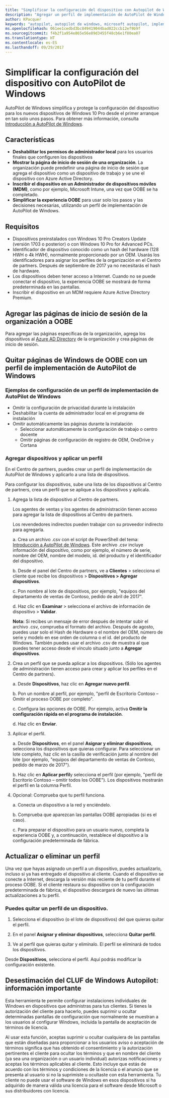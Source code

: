 ```yaml
---
title: "Simplificar la configuración del dispositivo con Autopilot de Windows | Centro de partners"
description: "Agregar un perfil de implementación de AutoPilot de Windows en el Centro de partners para simplificar la configuración del dispositivo con AutoPilot de Windows"
author: KPacquer
keywords: "autopilot, autopilot de windows, microsoft autopilot, implementación sin interacción, oobe, pantallas de inicio de sesión"
ms.openlocfilehash: 061ee1cedbd3bc849419044bad022ccb12ef9b9f
ms.sourcegitcommit: f4b2f1a954e865e56e89d3455f48cb6e1f80ea07
ms.translationtype: HT
ms.contentlocale: es-ES
ms.lasthandoff: 09/29/2017
---
```

# <a name="simplify-device-setup-with-windows-autopilot"></a>Simplificar la configuración del dispositivo con AutoPilot de Windows 

AutoPilot de Windows simplifica y protege la configuración del dispositivo para los nuevos dispositivos de Windows 10 Pro desde el primer arranque en tan solo unos pasos. Para obtener más información, consulta [Introducción a AutoPilot de Windows](https://docs.microsoft.com/windows/deployment/windows-10-auto-pilot).

## <a name="features"></a>Características

*  **Deshabilitar los permisos de administrador local** para los usuarios finales que configuren los dispositivos
*  **Mostrar la página de inicio de sesión de una organización**. La organización puede predefinir una página de inicio de sesión que agrega el dispositivo como un dispositivo de trabajo y se une el dispositivo con Azure Active Directory.
*  **Inscribir el dispositivo en un Administrador de dispositivos móviles (MDM)**, como por ejemplo, Microsoft Intune, una vez que OOBE se ha completado.
*  **Simplificar la experiencia OOBE** para usar solo los pasos y las decisiones necesarias, utilizando un perfil de implementación de AutoPilot de Windows. 

## <a name="requirements"></a>Requisitos

*  Dispositivos preinstalados con Windows 10 Pro Creators Update (versión 1703 o posterior) o con Windows 10 Pro for Advanced PCs.
*  Identificador de dispositivo conocido como un hash del hardware (128 HWH o 4k HWH), normalmente proporcionado por un OEM. Usarás los identificadores para asignar los perfiles de la organización en el Centro de partners. Después de septiembre de 2017 ya no necesitarás el hash de hardware. 
*  Los dispositivos deben tener acceso a Internet. Cuando no se puede conectar el dispositivo, la experiencia OOBE se mostrará de forma predeterminada en las pantallas.
*  Inscribir el dispositivo en un MDM requiere Azure Active Directory Premium.

## <a name="add-organization-login-pages-to-oobe"></a>Agregar las páginas de inicio de sesión de la organización a OOBE

Para agregar las páginas específicas de la organización, agrega los dispositivos al [Azure AD Directory](https://go.microsoft.com/fwlink/?linkid=848958) de la organización y crea páginas de inicio de sesión.


## <a name="remove-windows-pages-from-oobe-with-a-windows-autopilot-deployment-profile"></a>Quitar páginas de Windows de OOBE con un perfil de implementación de AutoPilot de Windows

### <a name="examples-of-settings-in-a-windows-autopilot-deployment-profile"></a>Ejemplos de configuración de un perfil de implementación de AutoPilot de Windows
*  Omitir la configuración de privacidad durante la instalación
*  Deshabilitar la cuenta de administrador local en el programa de instalación
*  Omitir automáticamente las páginas durante la instalación
   *  Seleccionar automáticamente la configuración de trabajo o centro docente
   *  Omitir páginas de configuración de registro de OEM, OneDrive y Cortana

### <a name="add-devices-and-apply-a-profile"></a>Agregar dispositivos y aplicar un perfil

En el Centro de partners, puedes crear un perfil de implementación de AutoPilot de Windows y aplicarlo a una lista de dispositivos.

Para configurar los dispositivos, sube una lista de los dispositivos al Centro de partners, crea un perfil que se aplique a los dispositivos y aplícala.

1.  Agrega la lista de dispositivo al Centro de partners.

    Los agentes de ventas y los agentes de administración tienen acceso para agregar la lista de dispositivos al Centro de partners.
    
    Los revendedores indirectos pueden trabajar con su proveedor indirecto para agregarla.

    a.  Crea un archivo .csv con el script de PowerShell del tema: [Introducción a AutoPilot de Windows](https://docs.microsoft.com/windows/deployment/windows-10-auto-pilot). Este archivo .csv incluye información del dispositivo, como por ejemplo, el número de serie, nombre del OEM, nombre del modelo, id. del producto y el identificador del dispositivo. 

    b.  Desde el panel del Centro de partners, ve a **Clientes** > selecciona el cliente que recibe los dispositivos > **Dispositivos > Agregar dispositivos**.

    c.  Pon nombre al lote de dispositivos, por ejemplo, "equipos del departamento de ventas de Contoso, pedido de abril de 2017". 

    d.  Haz clic en **Examinar** > selecciona el archivo de información de dispositivo > **Validar**.

    **Nota:** Si recibes un mensaje de error después de intentar subir el archivo .csv, comprueba el formato del archivo. Después de agosto, puedes usar solo el Hash de Hardware o el nombre del OEM, número de serie y modelo en ese orden de columna o el id. del producto de Windows. También puedes usar el archivo .csv de muestra al que puedes tener acceso desde el vínculo situado junto a **Agregar dispositivos**.

2.  Crea un perfil que se pueda aplicar a los dispositivos. (Sólo los agentes de administración tienen acceso para crear y aplicar los perfiles en el Centro de partners).

    a.  Desde **Dispositivos**, haz clic en **Agregar nuevo perfil**.

    b.  Pon un nombre al perfil, por ejemplo, "perfil de Escritorio Contoso – Omitir el proceso OOBE por completo".

    c.  Configura las opciones de OOBE. Por ejemplo, activa **Omitir la configuración rápida en el programa de instalación**.

    d.  Haz clic en **Enviar**.

3.  Aplicar el perfil.

    a.  Desde **Dispositivos**, en el panel **Asignar y eliminar dispositivos**, selecciona los dispositivos que quieras configurar. Para seleccionar un lote completo, haz clic en la casilla de verificación junto al nombre del lote (por ejemplo, "equipos del departamento de ventas de Contoso, pedido de marzo de 2017").

    b.  Haz clic en **Aplicar perfil**y selecciona el perfil (por ejemplo, "perfil de Escritorio Contoso – omitir todos los OOBE"). Los dispositivos mostrarán el perfil en la columna Perfil.

4.  Opcional: Comprueba que tu perfil funciona.

    a.  Conecta un dispositivo a la red y enciéndelo.

    b.  Comprueba que aparezcan las pantallas OOBE apropiadas (si es el caso).

    c.  Para preparar el dispositivo para un usuario nuevo, completa la experiencia OOBE y, a continuación, restablece el dispositivo a la configuración predeterminada de fábrica.


## <a name="to-update-or-delete-a-profile"></a>Actualizar o eliminar un perfil 

Una vez que hayas asignado un perfil a un dispositivo, puedes actualizarlo, incluso si ya has entregado el dispositivo al cliente. Cuando el dispositivo se conecte a Internet, descarga la versión más reciente de tu perfil durante el proceso OOBE. Si el cliente restaura su dispositivo con la configuración predeterminada de fábrica, el dispositivo descargará de nuevo las últimas actualizaciones a tu perfil. 

### <a name="you-can-remove-a-profile-from-a-device"></a>Puedes quitar un perfil de un dispositivo.
1. Selecciona el dispositivo (o el lote de dispositivos) del que quieras quitar el perfil. 

2. En el panel **Asignar y eliminar dispositivos**, selecciona **Quitar perfil**.

3. Ve al perfil que quieras quitar y elimínalo. El perfil se eliminará de todos los dispositivos.

Desde **Dispositivos**, selecciona el perfil. Aquí podrás modificar la configuración existente.

## <a name="windows-autopilot-eula-dismissal--important-information"></a>Desestimación del CLUF de Windows Autopilot: información importante

Esta herramienta te permite configurar instalaciones individuales de Windows en dispositivos que administras para tus clientes. Si tienes la autorización del cliente para hacerlo, puedes suprimir u ocultar determinadas pantallas de configuración que normalmente se muestran a los usuarios al configurar Windows, incluida la pantalla de aceptación de términos de licencia. 

Al usar esta función, aceptas suprimir u ocultar cualquiera de las pantallas que están diseñadas para proporcionar a los usuarios aviso o aceptación de términos significa que has obtenido el consentimiento y la autorización pertinentes el cliente para ocultar los términos y que en nombre del cliente (ya sea una organización o un usuario individual) autorizas notificaciones y aceptas los términos aplicables al cliente. Esto incluye que estás de acuerdo con los términos y condiciones de la licencia o el anuncio que se presenta al usuario si no la suprimiste u ocultaste con esta herramienta. Tu cliente no puede usar el software de Windows en esos dispositivos si ha adquirido de manera válida una licencia para el software desde Microsoft o sus distribuidores con licencia.


